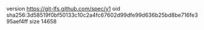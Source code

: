 version https://git-lfs.github.com/spec/v1
oid sha256:3d58519f0bf50133c10c2a4fc67602d99dfe99d636b25bd8be716fe395aef4ff
size 14658
